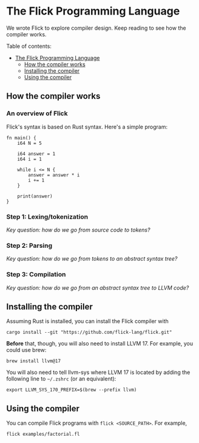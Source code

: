 # The Flick Programming Language

We wrote Flick to explore compiler design. Keep reading to see how the compiler works.

Table of contents:
<!-- TOC -->
* [The Flick Programming Language](#the-flick-programming-language)
  * [How the compiler works](#how-the-compiler-works)
  * [Installing the compiler](#installing-the-compiler)
  * [Using the compiler](#using-the-compiler)
<!-- TOC -->

## How the compiler works

### An overview of Flick

Flick's syntax is based on Rust syntax. Here's
a simple program:

```text
fn main() {
    i64 N = 5

    i64 answer = 1
    i64 i = 1

    while i <= N {
        answer = answer * i
        i += 1
    }

    print(answer)
}
```

### Step 1: Lexing/tokenization

_Key question: how do we go from source code to tokens?_

<!-- TODO: link to docs / give one-sentence overview? -->

### Step 2: Parsing

_Key question: how do we go from tokens to an abstract syntax tree?_

<!-- TODO: link to docs / give one-sentence overview? -->

### Step 3: Compilation

_Key question: how do we go from an abstract syntax tree to LLVM code?_

<!-- TODO: link to docs / give one-sentence overview? -->

## Installing the compiler

Assuming Rust is installed, you can install the Flick compiler with

```shell
cargo install --git "https://github.com/flick-lang/flick.git"
```

**Before** that, though, you will also need to install LLVM 17. For example, you could use brew:

```shell
brew install llvm@17
```

You will also need to tell llvm-sys where LLVM 17 is located by adding the following line to `~/.zshrc` (or an equivalent):
```shell
export LLVM_SYS_170_PREFIX=$(brew --prefix llvm)
```

## Using the compiler

You can compile Flick programs with `flick <SOURCE_PATH>`. For example, 

```shell
flick examples/factorial.fl
```